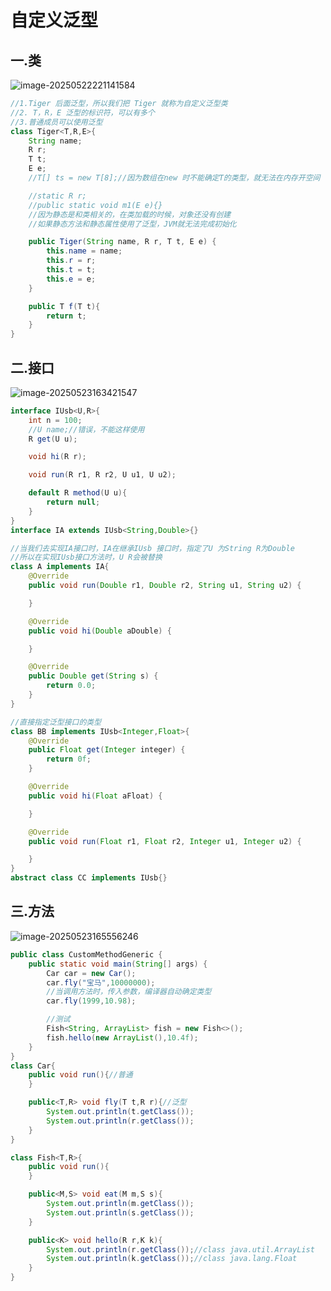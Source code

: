 # 自定义泛型

## 一.类

![image-20250522221141584](C:\Users\24709\AppData\Roaming\Typora\typora-user-images\image-20250522221141584.png)

```java
//1.Tiger 后面泛型，所以我们把 Tiger 就称为自定义泛型类
//2. T，R，E 泛型的标识符，可以有多个
//3.普通成员可以使用泛型
class Tiger<T,R,E>{
    String name;
    R r;
    T t;
    E e;
    //T[] ts = new T[8];//因为数组在new 时不能确定T的类型，就无法在内存开空间

    //static R r;
    //public static void m1(E e){}
    //因为静态是和类相关的，在类加载的时候，对象还没有创建
    //如果静态方法和静态属性使用了泛型，JVM就无法完成初始化

    public Tiger(String name, R r, T t, E e) {
        this.name = name;
        this.r = r;
        this.t = t;
        this.e = e;
    }

    public T f(T t){
        return t;
    }
}
```



## 二.接口

![image-20250523163421547](C:\Users\24709\AppData\Roaming\Typora\typora-user-images\image-20250523163421547.png)

```java
interface IUsb<U,R>{
    int n = 100;
    //U name;//错误，不能这样使用
    R get(U u);

    void hi(R r);

    void run(R r1, R r2, U u1, U u2);

    default R method(U u){
        return null;
    }
}
interface IA extends IUsb<String,Double>{}

//当我们去实现IA接口时，IA在继承IUsb 接口时，指定了U 为String R为Double
//所以在实现IUsb接口方法时，U R会被替换
class A implements IA{
    @Override
    public void run(Double r1, Double r2, String u1, String u2) {

    }

    @Override
    public void hi(Double aDouble) {

    }

    @Override
    public Double get(String s) {
        return 0.0;
    }
}

//直接指定泛型接口的类型
class BB implements IUsb<Integer,Float>{
    @Override
    public Float get(Integer integer) {
        return 0f;
    }

    @Override
    public void hi(Float aFloat) {

    }

    @Override
    public void run(Float r1, Float r2, Integer u1, Integer u2) {

    }
}
abstract class CC implements IUsb{}
```



## 三.方法

![image-20250523165556246](C:\Users\24709\AppData\Roaming\Typora\typora-user-images\image-20250523165556246.png)

```java
public class CustomMethodGeneric {
    public static void main(String[] args) {
        Car car = new Car();
        car.fly("宝马",10000000);
        //当调用方法时，传入参数，编译器自动确定类型
        car.fly(1999,10.98);

        //测试
        Fish<String, ArrayList> fish = new Fish<>();
        fish.hello(new ArrayList(),10.4f);
    }
}
class Car{
    public void run(){//普通
    }

    public<T,R> void fly(T t,R r){//泛型
        System.out.println(t.getClass());
        System.out.println(r.getClass());
    }
}

class Fish<T,R>{
    public void run(){
    }

    public<M,S> void eat(M m,S s){
        System.out.println(m.getClass());
        System.out.println(s.getClass());
    }

    public<K> void hello(R r,K k){
        System.out.println(r.getClass());//class java.util.ArrayList
        System.out.println(k.getClass());//class java.lang.Float
    }
}
```

